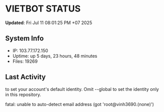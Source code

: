 # VIETBOT STATUS
**Updated**: Fri Jul 11 08:01:25 PM +07 2025

## System Info
- IP: 103.77.172.150
- Uptime: up 5 days, 23 hours, 48 minutes
- Files: 19269

## Last Activity

to set your account's default identity.
Omit --global to set the identity only in this repository.

fatal: unable to auto-detect email address (got 'root@vinh3690.(none)')
